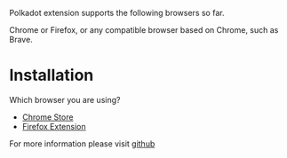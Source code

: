 Polkadot extension supports the following browsers so far.

Chrome or Firefox, or any compatible browser based on Chrome, such as Brave.

# Installation

Which browser you are using?

- [Chrome Store](https://chrome.google.com/webstore/detail/polkadot%7Bjs%7D-extension/mopnmbcafieddcagagdcbnhejhlodfdd)
- [Firefox Extension](https://addons.mozilla.org/en-US/firefox/addon/polkadot-js-extension/)

For more information please visit [github](https://github.com/polkadot-js/extension)